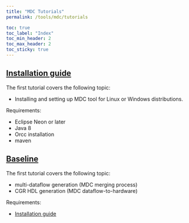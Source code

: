 ```yaml
---
title: "MDC Tutorials"
permalink: /tools/mdc/tutorials

toc: true
toc_label: "Index"
toc_min_header: 2
toc_max_header: 2
toc_sticky: true
---
```


## [Installation guide](/tools/mdc/tutorials/setup)

The first tutorial covers the following topic:

* Installing and setting up MDC tool for Linux or Windows distributions.


Requirements:
* Eclipse Neon or later
* Java 8
* Orcc installation
* maven


## [Baseline](/tools/mdc/tutorials/baseline)

The first tutorial covers the following topic:

* multi-dataflow generation (MDC merging process)
* CGR HDL generation (MDC dataflow-to-hardware)


Requirements:
* [Installation guide](/tools/mdc/tutorials/setup)

